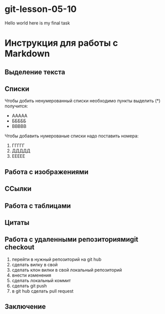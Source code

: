 # git-lesson-05-10

Hello world here is my final task

# Инструкция для работы с Markdown

## Выделение текста

## Списки

Чтобы добить ненумерованный списки необходимо пункты выделить (*) получится:
* ААААА
* БББББ
* ВВВВВ

Чтобы добавить нумерованые списки надо поставить номера:
1. ГГГГГ
2. ДДДДД
3. ЕЕЕЕЕ


## Работа с изображениями

## ССылки

## Работа с таблицами

## Цитаты

## Работа с удаленными репозиториямиgit checkout
1. перейти в нужный репозиторий на git hub
2. сделать вилку в свой
3. сделать клон вилки в свой локальный репозиторий
4. внести изменения 
5. сделать локальный коммит
6. сделать git push
7. в git hub сделать pull request             

## Заключение